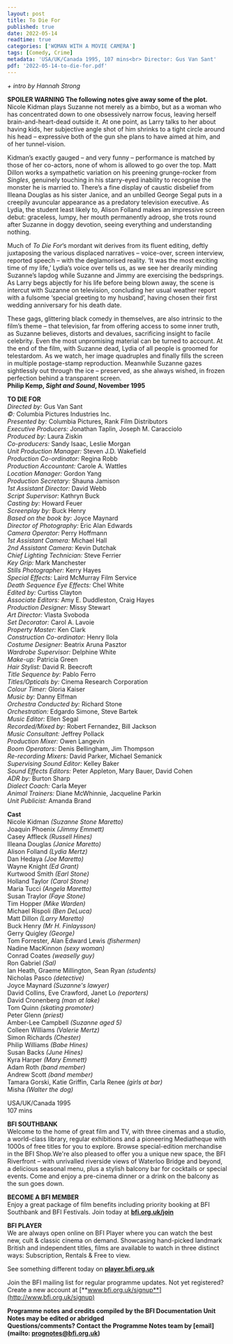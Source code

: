 ```yaml
---
layout: post
title: To Die For
published: true
date: 2022-05-14
readtime: true
categories: ['WOMAN WITH A MOVIE CAMERA']
tags: [Comedy, Crime]
metadata: 'USA/UK/Canada 1995, 107 mins<br> Director: Gus Van Sant'
pdf: '2022-05-14-to-die-for.pdf'
---
```


_+ intro by Hannah Strong_<br>

**SPOILER WARNING  The following notes give away some of the plot.**<br>
Nicole Kidman plays Suzanne not merely as a bimbo, but as a woman who has concentrated down to one obsessively narrow focus, leaving herself brain-and-heart-dead outside it. At one point, as Larry talks to her about having kids, her subjective angle shot of him shrinks to a tight circle around his head – expressive both of the gun she plans to have aimed at him, and of her tunnel-vision.<br>

Kidman’s exactly gauged – and very funny – performance is matched by those of her co-actors, none of whom is allowed to go over the top. Matt Dillon works a sympathetic variation on his preening grunge-rocker from _Singles_, genuinely touching in his starry-eyed inability to recognise the monster he is married to. There’s a fine display of caustic disbelief from Illeana Douglas as his sister Janice, and an unbilled George Segal puts in a creepily avuncular appearance as a predatory television executive. As Lydia, the student least likely to, Alison Folland makes an impressive screen debut: graceless, lumpy, her mouth permanently adroop, she trots round after Suzanne in doggy devotion, seeing everything and understanding nothing.<br>

Much of _To Die For_’s mordant wit derives from its fluent editing, deftly juxtaposing the various displaced narratives – voice-over, screen interview, reported speech – with the deglamorised reality. ‘It was the most exciting time of my life,’ Lydia’s voice over tells us, as we see her drearily minding Suzanne’s lapdog while Suzanne and Jimmy are exercising the bedsprings. As Larry begs abjectly for his life before being blown away, the scene is intercut with Suzanne on television, concluding her usual weather report with a fulsome ‘special greeting to my husband’, having chosen their first wedding anniversary for his death date.<br>

These gags, glittering black comedy in themselves, are also intrinsic to the film’s theme – that television, far from offering access to some inner truth, as Suzanne believes, distorts and devalues, sacrificing insight to facile celebrity. Even the most unpromising material can be turned to account. At the end of the film, with Suzanne dead, Lydia of all people is groomed for telestardom. As we watch, her image quadruples and finally fills the screen in multiple postage-stamp reproduction. Meanwhile Suzanne gazes sightlessly out through the ice – preserved, as she always wished, in frozen perfection behind a transparent screen.<br>
**Philip Kemp, _Sight and Sound_, November 1995**

**TO DIE FOR**<br>
_Directed by:_ Gus Van Sant<br>
_©:_ Columbia Pictures Industries Inc.<br>
_Presented by:_ Columbia Pictures, Rank Film Distributors<br>
_Executive Producers:_ Jonathan Taplin, Joseph M. Caracciolo<br>
_Produced by:_ Laura Ziskin<br>
_Co-producers:_ Sandy Isaac, Leslie Morgan<br>
_Unit Production Manager:_ Steven J.D. Wakefield<br>
_Production Co-ordinator:_ Regina Robb<br>
_Production Accountant:_ Carole A. Wattles<br>
_Location Manager:_ Gordon Yang<br>
_Production Secretary:_ Shauna Jamison<br>
_1st Assistant Director:_ David Webb<br>
_Script Supervisor:_ Kathryn Buck<br>
_Casting by:_ Howard Feuer<br>
_Screenplay by:_ Buck Henry<br>
_Based on the book by:_ Joyce Maynard<br>
_Director of Photography:_ Eric Alan Edwards<br>
_Camera Operator:_ Perry Hoffmann<br>
_1st Assistant Camera:_ Michael Hall<br>
_2nd Assistant Camera:_ Kevin Dutchak<br>
_Chief Lighting Technician:_ Steve Ferrier<br>
_Key Grip:_ Mark Manchester<br>
_Stills Photographer:_ Kerry Hayes<br>
_Special Effects:_ Laird McMurray Film Service<br>
_Death Sequence Eye Effects:_ Chel White<br>
_Edited by:_ Curtiss Clayton<br>
_Associate Editors:_ Amy E. Duddleston, Craig Hayes<br>
_Production Designer:_ Missy Stewart<br>
_Art Director:_ Vlasta Svoboda<br>
_Set Decorator:_ Carol A. Lavoie<br>
_Property Master:_ Ken Clark<br>
_Construction Co-ordinator:_ Henry Ilola<br>
_Costume Designer:_ Beatrix Aruna Pasztor<br>
_Wardrobe Supervisor:_ Delphine White<br>
_Make-up:_ Patricia Green<br>
_Hair Stylist:_ David R. Beecroft<br>
_Title Sequence by:_ Pablo Ferro<br>
_Titles/Opticals by:_ Cinema Research Corporation<br>
_Colour Timer:_ Gloria Kaiser<br>
_Music by:_ Danny Elfman<br>
_Orchestra Conducted by:_ Richard Stone<br>
_Orchestration:_ Edgardo Simone, Steve Bartek<br>
_Music Editor:_ Ellen Segal<br>
_Recorded/Mixed by:_ Robert Fernandez, Bill Jackson<br>
_Music Consultant:_ Jeffrey Pollack<br>
_Production Mixer:_ Owen Langevin<br>
_Boom Operators:_ Denis Bellingham, Jim Thompson<br>
_Re-recording Mixers:_ David Parker, Michael Semanick<br>
_Supervising Sound Editor:_ Kelley Baker<br>
_Sound Effects Editors:_ Peter Appleton, Mary Bauer, David Cohen<br>
_ADR by:_ Burton Sharp<br>
_Dialect Coach:_ Carla Meyer<br>
_Animal Trainers:_ Diane McWhinnie, Jacqueline Parkin<br>
_Unit Publicist:_ Amanda Brand<br>

**Cast**<br>
Nicole Kidman _(Suzanne Stone Maretto)_<br>
Joaquin Phoenix _(Jimmy Emmett)_<br>
Casey Affleck _(Russell Hines)_<br>
Illeana Douglas _(Janice Maretto)_<br>
Alison Folland _(Lydia Mertz)_<br>
Dan Hedaya _(Joe Maretto)_<br>
Wayne Knight _(Ed Grant)_<br>
Kurtwood Smith _(Earl Stone)_<br>
Holland Taylor _(Carol Stone)_<br>
Maria Tucci _(Angela Maretto)_<br>
Susan Traylor _(Faye Stone)_<br>
Tim Hopper _(Mike Warden)_<br>
Michael Rispoli _(Ben DeLuca)_<br>
Matt Dillon _(Larry Maretto)_<br>
Buck Henry _(Mr H. Finlaysson)_<br>
Gerry Quigley _(George)_<br>
Tom Forrester, Alan Edward Lewis _(fishermen)_<br>
Nadine MacKinnon _(sexy woman)_<br>
Conrad Coates _(weaselly guy)_<br>
Ron Gabriel _(Sal)_<br>
Ian Heath, Graeme Millington, Sean Ryan _(students)_<br>
Nicholas Pasco _(detective)_<br>
Joyce Maynard _(Suzanne's lawyer)_<br>
David Collins, Eve Crawford, Janet Lo _(reporters)_<br>
David Cronenberg _(man at lake)_<br>
Tom Quinn _(skating promoter)_<br>
Peter Glenn _(priest)_<br>
Amber-Lee Campbell _(Suzanne aged 5)_<br>
Colleen Williams _(Valerie Mertz)_<br>
Simon Richards _(Chester)_<br>
Philip Williams _(Babe Hines)_<br>
Susan Backs _(June Hines)_<br>
Kyra Harper _(Mary Emmett)_<br>
Adam Roth _(band member)_<br>
Andrew Scott _(band member)_<br>
Tamara Gorski, Katie Griffin, Carla Renee _(girls at bar)_<br>
Misha _(Walter the dog)_<br>

USA/UK/Canada 1995<br>
107 mins<br>

**BFI SOUTHBANK**  
Welcome to the home of great film and TV, with three cinemas and a studio, a world-class library, regular exhibitions and a pioneering Mediatheque with 1000s of free titles for you to explore. Browse special-edition merchandise in the BFI Shop.We&#39;re also pleased to offer you a unique new space, the BFI Riverfront – with unrivalled riverside views of Waterloo Bridge and beyond, a delicious seasonal menu, plus a stylish balcony bar for cocktails or special events. Come and enjoy a pre-cinema dinner or a drink on the balcony as the sun goes down.  

**BECOME A BFI MEMBER**  
Enjoy a great package of film benefits including priority booking at BFI Southbank and BFI Festivals. Join today at [**bfi.org.uk/join**](http://www.bfi.org.uk/join)  

**BFI PLAYER**  
 We are always open online on BFI Player where you can watch the best new, cult &amp; classic cinema on demand. Showcasing hand-picked landmark British and independent titles, films are available to watch in three distinct ways: Subscription, Rentals &amp; Free to view.  

See something different today on [**player.bfi.org.uk**](https://player.bfi.org.uk)  

Join the BFI mailing list for regular programme updates. Not yet registered? Create a new account at [**www.bfi.org.uk/signup**](http://www.bfi.org.uk/signup)

**Programme notes and credits compiled by the BFI Documentation Unit  
Notes may be edited or abridged  
Questions/comments? Contact the Programme Notes team by [email](mailto: prognotes@bfi.org.uk)**
